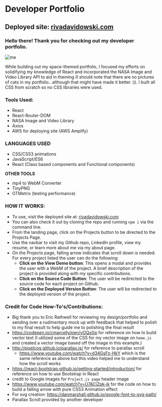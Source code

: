 # Developer Portfolio

## Deployed site: [rivadavidowski.com](https://www.rivadavidowski.com/)

### Hello there! Thank you for checking out my developer portfolio.

![me](https://media.giphy.com/media/tPVEVc5Qjqcyxj1Ain/giphy.gif)

While building out my space-themed portfolio, I focused my efforts on solidifying my knowledge of React and incorporated the NASA Image and Video Library API to aid in theming (I should note that there are no pictures of cats in my portfolio...although that might have made it better :)). I built all CSS from scratch so no CSS libraries were used.

### Tools Used:

* React
* React-Router-DOM
* NASA Image and Video Library
* Axios
* AWS for deploying site (AWS Amplify)

### LANGUAGES USED

* CSS/CSS3 animations
* JavaScript/ES6
* React (Class based components and Functional components)

**OTHER TOOLS**

-  mp4 to WebM Converter
-  TinyPNG
-  GTMetrix (testing performance)

### HOW IT WORKS:

- To use, visit the deployed site at: [rivadavidowski.com](https://www.rivadavidowski.com/)
- You can also check it out by cloning the repo and running `npm i` via the command line. 
- From the landing page, click on the Projects button to be directed to the Projects Page.
- Use the navbar to visit my Github repo, LinkedIn profile, view my resume, or learn more about me via my about page.
- On the Projects page, falling arrow indicates that scroll down is needed. For every project listed the user can do the following:
    - **Click on the View Demo button**: This opens a modal and provides the user with a WebM of the project. A brief description of the project is provided along with my specific contributions.
    - **Click on the Source Code Button**: The user will be redirected to the source code for each project on Github.
    - **Click on the Deployed Version Button**: The user will be redirected to the deployed version of the project.

      
### Credit for Code How-To's/Contributions:

* Big thank you to Eric Rathwell for reviewing my design/portfolio and sending over a rudimentary mock up with feedback that helped to polish to my final result to help guide me to polishing the final result
* https://codepen.io/cmarcelly/pen/vOQxGp for reference on how to build vector text (I utilized some of the CSS for my vector image on `home.js` and created a vector image based off the image in this example.)
* http://pixelcog.github.io/parallax.js/ for reference to parallax scroll 
  * https://www.youtube.com/watch?v=d34GsFz-HkY which is the same reference as above but this video helped me to understand how the scroll works
* https://react-bootstrap.github.io/getting-started/introduction/ for reference on how to use Bootstrap in React
* credit to Google images for `Project.js page` header image
* https://www.youtube.com/watch?v=U7ACjZpk-jk for the code on how to build a falling arrow with pure CSS3 Animation effect
* For svg creation: https://danmarshall.github.io/google-font-to-svg-path/
* Parallax Scroll provided by another developer

